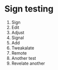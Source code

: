 Sign testing
============

1. Sign
2. Edit
3. Adjust
4. Signal
5. Add
6. Tweakalate
7. Remote
8. Another test
9. Revelate
another
